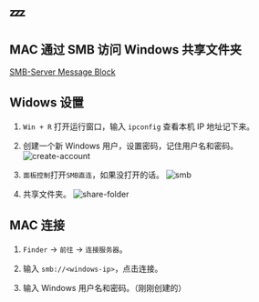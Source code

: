 # :zzz:

## MAC 通过 SMB 访问 Windows 共享文件夹

[SMB-Server Message Block](<(https://zh.wikipedia.org/wiki/%E4%BC%BA%E6%9C%8D%E5%99%A8%E8%A8%8A%E6%81%AF%E5%8D%80%E5%A1%8A)>)

## Widows 设置

1. `Win + R` 打开运行窗口，输入 `ipconfig` 查看本机 IP 地址记下来。

2. 创建一个新 Windows 用户，设置密码，记住用户名和密码。
   ![create-account](/others-img/new-local-account.png)

3. `面板控制`打开`SMB直连`，如果没打开的话。
   ![smb](/others-img/turn-on-smb.png)

4. 共享文件夹。
   ![share-folder](/others-img/share-auth.png)

## MAC 连接

1. `Finder` -> `前往` -> `连接服务器`。

2. 输入 `smb://<windows-ip>`，点击连接。

3. 输入 Windows 用户名和密码。（刚刚创建的）
